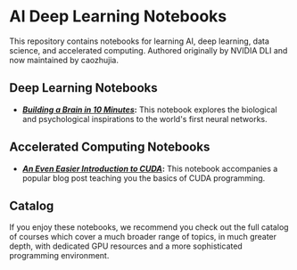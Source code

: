 
# AI Deep Learning Notebooks

This repository contains notebooks for learning AI, deep learning, data science, and accelerated computing. Authored originally by NVIDIA DLI and now maintained by caozhujia.

## Deep Learning Notebooks

- **[_Building a Brain in 10 Minutes_](https://github.com/caozhujia/AI-DeepLearning-Notebooks/tree/master/building-a-brain):** This notebook explores the biological and psychological inspirations to the world's first neural networks.

## Accelerated Computing Notebooks

- **[_An Even Easier Introduction to CUDA_](https://github.com/caozhujia/AI-DeepLearning-Notebooks/tree/master/even-easier-cuda):** This notebook accompanies a popular blog post teaching you the basics of CUDA programming.

## Catalog

If you enjoy these notebooks, we recommend you check out the full catalog of courses which cover a much broader range of topics, in much greater depth, with dedicated GPU resources and a more sophisticated programming environment.